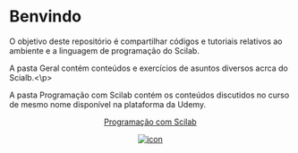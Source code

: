 # Benvindo
 O objetivo deste repositório é compartilhar códigos e tutoriais relativos ao ambiente e a linguagem de programação do Scilab.
 <p>A pasta Geral contém conteúdos e exercícios de asuntos diversos acrca do Scialb.<\p>
 <p>A pasta Programação com Scilab contém os conteúdos discutidos no curso de mesmo nome disponível na plataforma da Udemy.
 <center><a href="https://www.udemy.com/course/aprenda-programacao-de-computadores-com-o-scilab/?referralCode=66378AFA4F4448BA427F" target="new"><p>
	Programação com Scilab
	</p><img alt="icon" border="0" src="https://img-a.udemycdn.com/course/240x135/757788_5249_19.jpg"></a></center>

